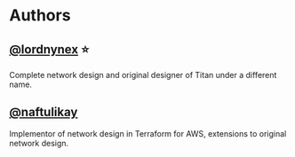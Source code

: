 # Authors

## [@lordnynex][lordnynex] :star:

Complete network design and original designer of Titan under a different name.

## [@naftulikay][naftulikay]

Implementor of network design in Terraform for AWS, extensions to original network design.

 [lordnynex]: https://github.com/lordnynex
 [naftulikay]: https://github.com/naftulikay
